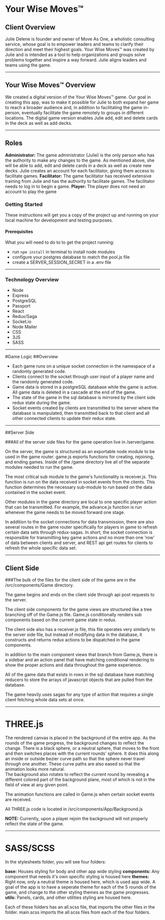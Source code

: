 # Your Wise Moves™

## Client Overview
Julie Delene is founder and owner of Move As One, a wholistic consulting service, whose goal is to empower leaders and teams to clarify their direction and meet their highest goals. Your Wise Moves™ was created by Julie and is intended as a tool to help organizations and groups solve problems together and inspire a way forward. Julie aligns leaders and teams using the game.

------------
## Your Wise Moves™ Overview
We created a digital version of the Your Wise Moves™ game. Our goal in creating this app, was to make it possible for Julie to both expand her game to reach a broader audience and, in addition to facilitating the game in-person, eventually facilitate the game remotely to groups in different locations. The digital game version enables Julie add, edit and delete cards in the deck as well as add decks.

------------
## Roles

**Administrator:** The game administrator (Julie) is the only person who has the authority to make any changes to the game. As mentioned above, she will be able to add, edit and delete cards in a deck as well as create new decks. Julie creates an account for each facilitator, giving them access to facilitate games.
**Facilitator:** The game facilitator has received extensive training from Julie and has the authority to facilitate games. The facilitator needs to log in to begin a game.
**Player:** The player does not need an account to play the game
### Getting Started
These instructions will get you a copy of the project up and running on your local machine for development and testing purposes.
#### Prerequisites
What you will need to do to to get the project running:
* run
```npm install```
in terminal to install node modules
* configure your postgres database to match the pool.js file
* create a SERVER_SESSION_SECRET in a .env file

------------
### Technology Overview
* Node
* Express
* PostgreSQL
* Passport
* React
* Redux/Saga
* Socket.io
* Node Mailer
* CSS
* 3JS
* SASS

------------
#Game Logic
##Overview
* Each game runs on a unique socket connection in the namespace of a randomly generated code.
* Clients connect to the socket through user input of a player name and the randomly generated code. 
* Game data is stored in a postgreSQL database while the game is active. All game data is deleted in a cascade at the end of the game. 
* The state of the game in the sql database is mirrored by the client side redux state during the game.
* Socket events created by clients are transmitted to the server where the database is manipulated, then transmitted back to that client and all other connected clients to update their redux state. 

------------
##Server Side

###All of the server side files for the game operation live in /server/game.

On the server, the game is structured as an exportable node module to be used in the game router. game.js exports functions for creating, rejoining, and ending games. Inside of the /game directory live all of the separate modules needed to run the game. 

The most critical sub module to the game's functionality is receiver.js.
This function is run on the data received in socket events from the clients. 
This function determines the necessary sub-module to run based on the data contained in the socket event. 

Other modules in the game directory are local to one specific player action that can be transmitted. For example, the advance.js function is run whenever the game needs to be moved forward one stage. 

In addition to the socket connections for data transmission, there are also several routes in the game router specifically for players in game to refresh certain data sets through redux-sagas. In short, the socket connection is responsible for transmitting key game actions and no more than one 'row' of data between clients and server, and REST api get routes for clients to refresh the whole specific data set. 

------------
## Client Side

###The bulk of the files for the client side of the game are in the /src/components/Game directory. 

The game begins and ends on the client side through api post requests to the server.

The client side components for the game views are structured like a tree branching off of the Game.js file. Game.js conditionally renders sub components based on the current game state in redux. 

The client side also has a receiver.js file, this file operates very similarly to the server side file, but instead of modifying data in the database, it constructs and returns redux actions to be dispatched in the game components.

In addition to the main component views that branch from Game.js, there is a sidebar and an action panel that have matching conditional rendering to show the proper actions and data throughout the game experience.

All of the game data that exists in rows in the sql database have matching reducers to store the arrays of javascript objects that are pulled from the database.

The game heavily uses sagas for any type of action that requires a single client fetching whole data sets at once.

------------
# THREE.js

The rendered canvas is placed in the background of the entire app.  As the rounds of the game progress, the background
changes to reflect the change.  There is a black sphere, or a neutral sphere, that moves to the front and then 
switches places with the current rounds' sphere.  It does this along an inside or outside bezier curve path so that
the sphere never travel through one another.  These curve paths are also eased so that the animation looks more natural.  
The background also rotates to reflect the current round by revealing a different colored part of the background plane, most
of which is not in the field of view at any given point.

The animation functions are called in Game.js when certain socket events are received.  

All THREE.js code is located in /src/components/App/Background.js

**NOTE:**  Currently, upon a player rejoin the background will not properly reflect the state of the game.

------------
# SASS/SCSS

In the stylesheets folder, you will see four folders:

**base:** Houses styling for body and other app wide styling
**components:** Any component that needs it's own specific styling is housed here
**themes:**  Right now, only a neutral theme is housed here, which is used app wide.  A goal of the app is to have a seperate
         theme for each of the 5 rounds of the game, and change to the other styling themes as the game progresses.
**utils:**  Panels, cards, and other utilities styling are housed here.  

Each of these folders has an all.scss file, that imports the other files in the folder.  main.scss imports the all.scss
files from each of the four folders.  



